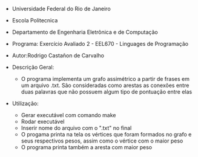* Universidade Federal do Rio de Janeiro 
* Escola Politecnica
* Departamento de Engenharia Eletrônica e de Computação
* Programa: Exercício Avaliado 2 - EEL670 - Linguages de Programação
* Autor:Rodrigo Castañon de Carvalho

* Descrição Geral:
  * O programa implementa um grafo assimétrico a partir de frases em um arquivo .txt. São consideradas como arestas as conexões entre duas palavras que não possuem  algum tipo de pontuação entre elas

* Utilização:
  * Gerar executável com comando make
  * Rodar executável
  * Inserir nome do arquivo com o ".txt" no final
  * O progama printa na tela os vértices que foram formados no grafo e seus respectivos pesos, assim como o vértice com o maior peso
  * O programa printa também a aresta com maior peso
  
